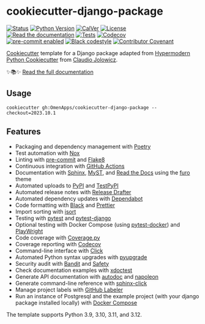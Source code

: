 # cookiecutter-django-package

<!-- badges-begin -->

[![Status][status badge]][status badge]
[![Python Version][python version badge]][github page]
[![CalVer][calver badge]][calver]
[![License][license badge]][license]<br>
[![Read the documentation][readthedocs badge]][readthedocs page]
[![Tests][github actions badge]][github actions page]
[![Codecov][codecov badge]][codecov page]<br>
[![pre-commit enabled][pre-commit badge]][pre-commit project]
[![Black codestyle][black badge]][black project]
[![Contributor Covenant][contributor covenant badge]][code of conduct]

[black badge]: https://img.shields.io/badge/code%20style-black-000000.svg
[black project]: https://github.com/psf/black
[calver badge]: https://img.shields.io/badge/calver-YYYY.MM.RR-22bfda.svg
[calver]: http://calver.org/
[code of conduct]: https://github.com/omenapps/cookiecutter-django-package/blob/main/CODE_OF_CONDUCT.md
[codecov badge]: https://codecov.io/gh/omenapps/cookiecutter-django-package-instance/branch/main/graph/badge.svg
[codecov page]: https://codecov.io/gh/omenapps/cookiecutter-django-package-instance
[contributor covenant badge]: https://img.shields.io/badge/Contributor%20Covenant-2.1-4baaaa.svg
[github actions badge]: https://github.com/omenapps/cookiecutter-django-package/workflows/Tests/badge.svg
[github actions page]: https://github.com/omenapps/cookiecutter-django-package/actions?workflow=Tests
[github page]: https://github.com/omenapps/cookiecutter-django-package
[license badge]: https://img.shields.io/github/license/omenapps/cookiecutter-django-package
[license]: https://opensource.org/licenses/MIT
[pre-commit badge]: https://img.shields.io/badge/pre--commit-enabled-brightgreen?logo=pre-commit&logoColor=white
[pre-commit project]: https://pre-commit.com/
[python version badge]: https://img.shields.io/pypi/pyversions/cookiecutter-django-package-instance
[readthedocs badge]: https://img.shields.io/readthedocs/cookiecutter-django-package/latest.svg?label=Read%20the%20Docs
[readthedocs page]: https://cookiecutter-django-package.readthedocs.io/
[status badge]: https://badgen.net/badge/status/alpha/d8624d

<!-- badges-end -->

[Cookiecutter] template for a Django package adapted from
[Hypermodern Python Cookiecutter] from [Claudio Jolowicz].

✨📚✨ [Read the full documentation][readthedocs page]

[cookiecutter]: https://github.com/audreyr/cookiecutter
[hypermodern python cookiecutter]: https://github.com/omenapps/cookiecutter-django-package/
[claudio jolowicz]: https://github.com/cjolowicz/

## Usage

```console
cookiecutter gh:OmenApps/cookiecutter-django-package --checkout=2023.10.1
```

## Features

<!-- features-begin -->

- Packaging and dependency management with [Poetry]
- Test automation with [Nox]
- Linting with [pre-commit] and [Flake8]
- Continuous integration with [GitHub Actions]
- Documentation with [Sphinx], [MyST], and [Read the Docs] using the [furo] theme
- Automated uploads to [PyPI] and [TestPyPI]
- Automated release notes with [Release Drafter]
- Automated dependency updates with [Dependabot]
- Code formatting with [Black] and [Prettier]
- Import sorting with [isort]
- Testing with [pytest] and [pytest-django]
- Optional testing with Docker Compose (using [pytest-docker]) and [PlayWright]
- Code coverage with [Coverage.py]
- Coverage reporting with [Codecov]
- Command-line interface with [Click]
- Automated Python syntax upgrades with [pyupgrade]
- Security audit with [Bandit] and [Safety]
- Check documentation examples with [xdoctest]
- Generate API documentation with [autodoc] and [napoleon]
- Generate command-line reference with [sphinx-click]
- Manage project labels with [GitHub Labeler]
- Run an instance of Postgresql and the example project (with your django package installed locally) with [Docker Compose]

The template supports Python 3.9, 3.10, 3.11, and 3.12.

[autodoc]: https://www.sphinx-doc.org/en/master/usage/extensions/autodoc.html
[bandit]: https://github.com/PyCQA/bandit
[black]: https://github.com/psf/black
[click]: https://click.palletsprojects.com/
[codecov]: https://about.codecov.io/
[coverage.py]: https://coverage.readthedocs.io/
[dependabot]: https://github.com/dependabot/dependabot-core
[docker compose]: https://docs.docker.com/compose/
[flake8]: http://flake8.pycqa.org
[furo]: https://pradyunsg.me/furo/
[github actions]: https://github.com/features/actions
[github labeler]: https://github.com/marketplace/actions/github-labeler
[isort]: https://pycqa.github.io/isort/
[myst]: https://myst-parser.readthedocs.io/
[napoleon]: https://www.sphinx-doc.org/en/master/usage/extensions/napoleon.html
[nox]: https://nox.thea.codes/
[playwright]: https://playwright.dev/
[poetry]: https://python-poetry.org/
[pre-commit]: https://pre-commit.com/
[prettier]: https://prettier.io/
[pypi]: https://pypi.org/
[pytest]: https://docs.pytest.org/en/latest/
[pytest-django]: https://pytest-django.readthedocs.io/en/latest/
[pytest-docker]: https://github.com/avast/pytest-docker/
[pyupgrade]: https://github.com/asottile/pyupgrade
[read the docs]: https://readthedocs.org/
[release drafter]: https://github.com/release-drafter/release-drafter
[safety]: https://github.com/pyupio/safety
[sphinx]: http://www.sphinx-doc.org/
[sphinx-click]: https://sphinx-click.readthedocs.io/
[testpypi]: https://test.pypi.org/
[xdoctest]: https://github.com/Erotemic/xdoctest

<!-- features-end -->
